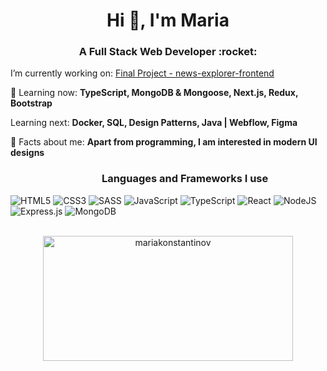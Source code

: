 <h1 align="center">Hi 👋, I'm Maria</h1> 
<h3 align="center">A Full Stack Web Developer :rocket:</h3>

 I’m currently working on: [Final Project - news-explorer-frontend](https://github.com/MariaKonstantinov/news-explorer-frontend)

 📝 Learning now: **TypeScript, MongoDB & Mongoose, Next.js, Redux, Bootstrap**

 Learning next: **Docker, SQL, Design Patterns, Java | Webflow, Figma**

 🌱 Facts about me: **Apart from programming, I am interested in modern UI designs**

<h3 align="center">&nbsp&nbsp&nbsp&nbsp&nbsp&nbsp&nbsp&nbsp&nbsp&nbsp&nbsp&nbsp&nbsp Languages and Frameworks I use </h3>

![HTML5](https://img.shields.io/badge/html5-%23E34F26.svg?style=for-the-badge&logo=html5&logoColor=white)
![CSS3](https://img.shields.io/badge/css3-%231572B6.svg?style=for-the-badge&logo=css3&logoColor=white)
![SASS](https://img.shields.io/badge/SASS-hotpink.svg?style=for-the-badge&logo=SASS&logoColor=white)
![JavaScript](https://img.shields.io/badge/javascript-%23323330.svg?style=for-the-badge&logo=javascript&logoColor=%23F7DF1E)
![TypeScript](https://img.shields.io/badge/typescript-%23007ACC.svg?style=for-the-badge&logo=typescript&logoColor=white)
![React](https://img.shields.io/badge/react-%2320232a.svg?style=for-the-badge&logo=react&logoColor=%2361DAFB)
![NodeJS](https://img.shields.io/badge/node.js-6DA55F?style=for-the-badge&logo=node.js&logoColor=white)
![Express.js](https://img.shields.io/badge/express.js-%23404d59.svg?style=for-the-badge&logo=express&logoColor=%2361DAFB)
![MongoDB](https://img.shields.io/badge/MongoDB-%234ea94b.svg?style=for-the-badge&logo=mongodb&logoColor=white)


<br/>


<div align="center"><img align="#" src="https://github-readme-stats.vercel.app/api/top-langs?username=mariakonstantinov&show_icons=true&locale=en&layout=compact" alt="mariakonstantinov" width="400" height="200"/></div>

